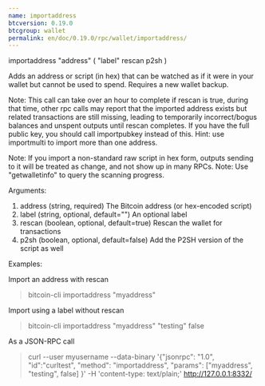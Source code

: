 ```yaml
---
name: importaddress
btcversion: 0.19.0
btcgroup: wallet
permalink: en/doc/0.19.0/rpc/wallet/importaddress/
---
```


importaddress "address" ( "label" rescan p2sh )

Adds an address or script (in hex) that can be watched as if it were in your wallet but cannot be used to spend. Requires a new wallet backup.

Note: This call can take over an hour to complete if rescan is true, during that time, other rpc calls
may report that the imported address exists but related transactions are still missing, leading to temporarily incorrect/bogus balances and unspent outputs until rescan completes.
If you have the full public key, you should call importpubkey instead of this.
Hint: use importmulti to import more than one address.

Note: If you import a non-standard raw script in hex form, outputs sending to it will be treated
as change, and not show up in many RPCs.
Note: Use "getwalletinfo" to query the scanning progress.

Arguments:
1. address    (string, required) The Bitcoin address (or hex-encoded script)
2. label      (string, optional, default="") An optional label
3. rescan     (boolean, optional, default=true) Rescan the wallet for transactions
4. p2sh       (boolean, optional, default=false) Add the P2SH version of the script as well

Examples:

Import an address with rescan
> bitcoin-cli importaddress "myaddress"

Import using a label without rescan
> bitcoin-cli importaddress "myaddress" "testing" false

As a JSON-RPC call
> curl --user myusername --data-binary '{"jsonrpc": "1.0", "id":"curltest", "method": "importaddress", "params": ["myaddress", "testing", false] }' -H 'content-type: text/plain;' http://127.0.0.1:8332/


